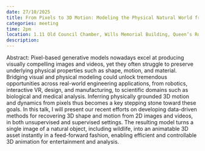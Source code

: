 ```yaml
---
date: 27/10/2025
title: From Pixels to 3D Motion: Modeling the Physical Natural World from Images - Elliot Wu, University of Cambridge
categories: meeting
time: 2pm
location: 1.11 Old Council Chamber, Wills Memorial Building, Queen’s Rd, Bristol BS8 1RJ
description:
---
```

Abstract: Pixel-based generative models nowadays excel at producing visually compelling images and videos, yet they often struggle to preserve underlying physical properties such as shape, motion, and material. Bridging visual and physical modeling could unlock tremendous opportunities across real-world engineering applications, from robotics, interactive VR, design, and manufacturing, to scientific domains such as biological and medical analysis. Inferring physically grounded 3D motion and dynamics from pixels thus becomes a key stepping stone toward these goals. In this talk, I will present our recent efforts on developing data-driven methods for recovering 3D shape and motion from 2D images and videos, in both unsupervised and supervised settings. The resulting model turns a single image of a natural object, including wildlife, into an animatable 3D asset instantly in a feed-forward fashion, enabling efficient and controllable 3D animation for entertainment and analysis.
